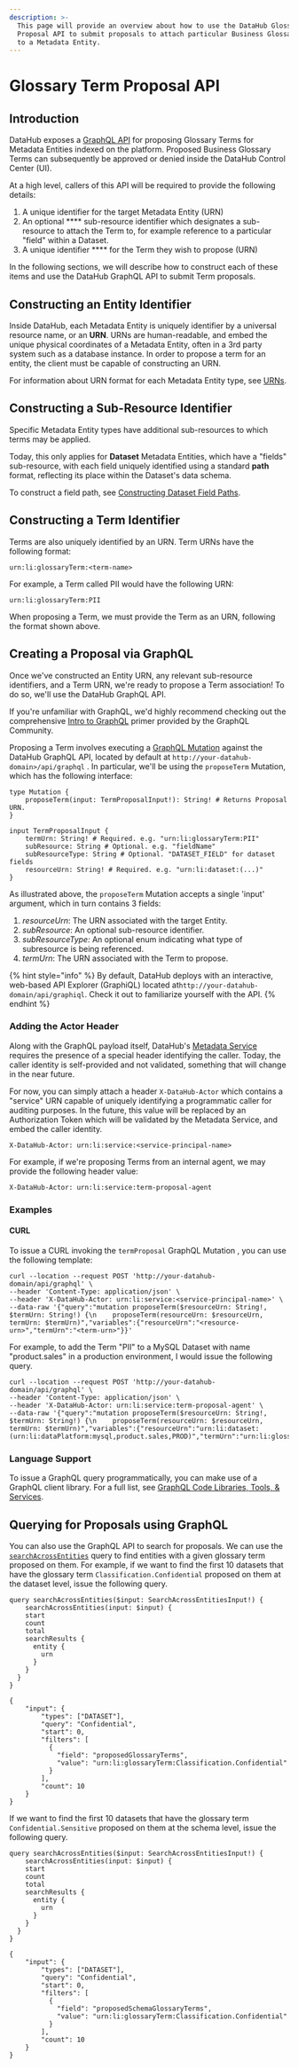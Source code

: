 ```yaml
---
description: >-
  This page will provide an overview about how to use the DataHub Glossary Term
  Proposal API to submit proposals to attach particular Business Glossary Terms
  to a Metadata Entity.
---
```


# Glossary Term Proposal API

## Introduction&#x20;

DataHub exposes a [GraphQL API](https://graphql.org/) for proposing Glossary Terms for Metadata Entities indexed on the platform. Proposed Business Glossary Terms can subsequently be approved or denied inside the DataHub Control Center (UI).&#x20;

At a high level, callers of this API will be required to provide the following details:

1. A unique identifier for the target Metadata Entity (URN)&#x20;
2. An optional **** sub-resource identifier which designates a sub-resource to attach the Term to, for example reference to a particular "field" within a Dataset.&#x20;
3. A unique identifier **** for the Term they wish to propose (URN)&#x20;

In the following sections, we will describe how to construct each of these items and use the DataHub GraphQL API to submit Term proposals.&#x20;

## Constructing an Entity Identifier

Inside DataHub, each Metadata Entity is uniquely identifier by a universal resource name, or an **URN**. URNs are human-readable, and embed the unique physical coordinates of a Metadata Entity, often in a 3rd party system such as a database instance. In order to propose a term for an entity, the client must be capable of constructing an URN.

&#x20;For information about URN format for each Metadata Entity type, see [URNs](../concepts/urns.md).

## Constructing a Sub-Resource Identifier&#x20;

Specific Metadata Entity types have additional sub-resources to which terms may be applied.&#x20;

Today, this only applies for **Dataset** Metadata Entities, which have a "fields" sub-resource, with each field uniquely identified using a standard **path** format, reflecting its place within the Dataset's data schema.&#x20;

To construct a field path, see [Constructing Dataset Field Paths](../concepts/constructing-dataset-field-paths.md).&#x20;

## Constructing a Term Identifier&#x20;

Terms are also uniquely identified by an URN. Term URNs have the following format:

```
urn:li:glossaryTerm:<term-name>
```

For example, a Term called PII would have the following URN:

```
urn:li:glossaryTerm:PII
```

When proposing a Term, we must provide the Term as an URN, following the format shown above.&#x20;

## Creating a Proposal via GraphQL&#x20;

Once we've constructed an Entity URN, any relevant sub-resource identifiers, and a Term URN, we're ready to propose a Term association! To do so, we'll use the DataHub GraphQL API.&#x20;

If you're unfamiliar with GraphQL, we'd highly recommend checking out the comprehensive [Intro to GraphQL](https://www.google.com/search?q=graphql+introduce\&oq=graphql+introduce\&aqs=chrome..69i57j0i433i512l3j69i60l4.1493j0j9\&sourceid=chrome\&ie=UTF-8) primer provided by the GraphQL Community.&#x20;

Proposing a Term involves executing a [GraphQL Mutation](https://graphql.org/learn/queries/#mutations) against the DataHub GraphQL API, located by default at `http://your-datahub-domain>/api/graphql` . In particular, we'll be using the `proposeTerm` Mutation, which has the following interface:&#x20;

```
type Mutation {
    proposeTerm(input: TermProposalInput!): String! # Returns Proposal URN.
}

input TermProposalInput {
    termUrn: String! # Required. e.g. "urn:li:glossaryTerm:PII"
    subResource: String # Optional. e.g. "fieldName"
    subResourceType: String # Optional. "DATASET_FIELD" for dataset fields
    resourceUrn: String! # Required. e.g. "urn:li:dataset:(...)"
}
```

As illustrated above, the `proposeTerm` Mutation accepts a single 'input' argument, which in turn contains 3 fields:

1. _resourceUrn_: The URN associated with the target Entity.&#x20;
2. _subResource_: An optional sub-resource identifier.
3. _subResourceType:_ An optional enum indicating what type of subresource is being referenced.
4. &#x20;_termUrn_: The URN associated with the Term to propose.&#x20;

{% hint style="info" %}
By default, DataHub deploys with an interactive, web-based API Explorer (GraphiQL)  located at`http://your-datahub-domain/api/graphiql`. Check it out to familiarize yourself with the API.
{% endhint %}

### Adding the Actor Header

Along with the GraphQL payload itself, DataHub's [Metadata Service](https://datahubproject.io/docs/metadata-service/) requires the presence of a special header identifying the caller. Today, the caller identity is self-provided and not validated, something that will change in the near future.&#x20;

For now, you can simply attach a header `X-DataHub-Actor` which contains a "service" URN capable of uniquely identifying a programmatic caller for auditing purposes. In the future, this value will be replaced by an Authorization Token which will be validated by the Metadata Service, and embed the caller identity.&#x20;

```
X-DataHub-Actor: urn:li:service:<service-principal-name>
```

For example, if we're proposing Terms from an internal agent, we may provide the following header value:

```
X-DataHub-Actor: urn:li:service:term-proposal-agent
```

### Examples

#### CURL

To issue a CURL invoking the `termProposal` GraphQL Mutation , you can use the following template:

```
curl --location --request POST 'http://your-datahub-domain/api/graphql' \
--header 'Content-Type: application/json' \
--header 'X-DataHub-Actor: urn:li:service:<service-principal-name>' \
--data-raw '{"query":"mutation proposeTerm($resourceUrn: String!, $termUrn: String!) {\n    proposeTerm(resourceUrn: $resourceUrn, termUrn: $termUrn)","variables":{"resourceUrn":"<resource-urn>","termUrn":"<term-urn>"}}'
```

For example, to add the Term "PII" to a MySQL Dataset with name "product.sales" in a production environment, I would issue the following query.&#x20;

```
curl --location --request POST 'http://your-datahub-domain/api/graphql' \
--header 'Content-Type: application/json' \
--header 'X-DataHub-Actor: urn:li:service:term-proposal-agent' \
--data-raw '{"query":"mutation proposeTerm($resourceUrn: String!, $termUrn: String!) {\n    proposeTerm(resourceUrn: $resourceUrn, termUrn: $termUrn)","variables":{"resourceUrn":"urn:li:dataset:(urn:li:dataPlatform:mysql,product.sales,PROD)","termUrn":"urn:li:glossaryTerm:PII"}}'
```

### Language Support&#x20;

To issue a GraphQL query programmatically, you can make use of a GraphQL client library. For a full list, see [GraphQL Code Libraries, Tools, & Services](https://graphql.org/code/).&#x20;

## Querying for Proposals using GraphQL

You can also use the GraphQL API to search for proposals. We can use the  [`searchAcrossEntities`](https://datahubproject.io/docs/graphql/queries/#searchacrossentities) query to find entities with a given glossary term proposed on them. For example, if we want to find the first 10 datasets that have the glossary term `Classification.Confidential` proposed on them at the dataset level, issue the following query.

```
query searchAcrossEntities($input: SearchAcrossEntitiesInput!) {
    searchAcrossEntities(input: $input) {
    start
    count
    total
    searchResults {
      entity {
        urn
      }
    }
  }
}

{
    "input": {
        "types": ["DATASET"],
      	"query": "Confidential",
        "start": 0,
        "filters": [
          {
            "field": "proposedGlossaryTerms",
            "value": "urn:li:glossaryTerm:Classification.Confidential"
          }
        ],
        "count": 10
    }
}
```

If we want to find the first 10 datasets that have the glossary term `Confidential.Sensitive` proposed on them at the schema level, issue the following query.

```
query searchAcrossEntities($input: SearchAcrossEntitiesInput!) {
    searchAcrossEntities(input: $input) {
    start
    count
    total
    searchResults {
      entity {
        urn
      }
    }
  }
}

{
    "input": {
        "types": ["DATASET"],
      	"query": "Confidential",
        "start": 0,
        "filters": [
          {
            "field": "proposedSchemaGlossaryTerms",
            "value": "urn:li:glossaryTerm:Classification.Confidential"
          }
        ],
        "count": 10
    }
}
```
